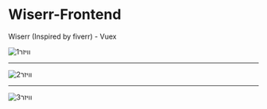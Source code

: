 # Wiserr-Frontend
 Wiserr (Inspired by fiverr) - Vuex

![וויזר1](https://user-images.githubusercontent.com/130902789/232314023-eb527b2d-8f22-4aa1-9353-2c0ff6eb0179.jpg)
_______________________________________________________________

![וויזר2](https://user-images.githubusercontent.com/130902789/232314044-f038f2a6-ae01-48c3-ac4e-b3dcd194886c.jpg)
_______________________________________________________________

![וויזר3](https://user-images.githubusercontent.com/130902789/232314063-36ee316d-b7f6-436b-ad9a-2f46ccb5eb8a.jpg)
